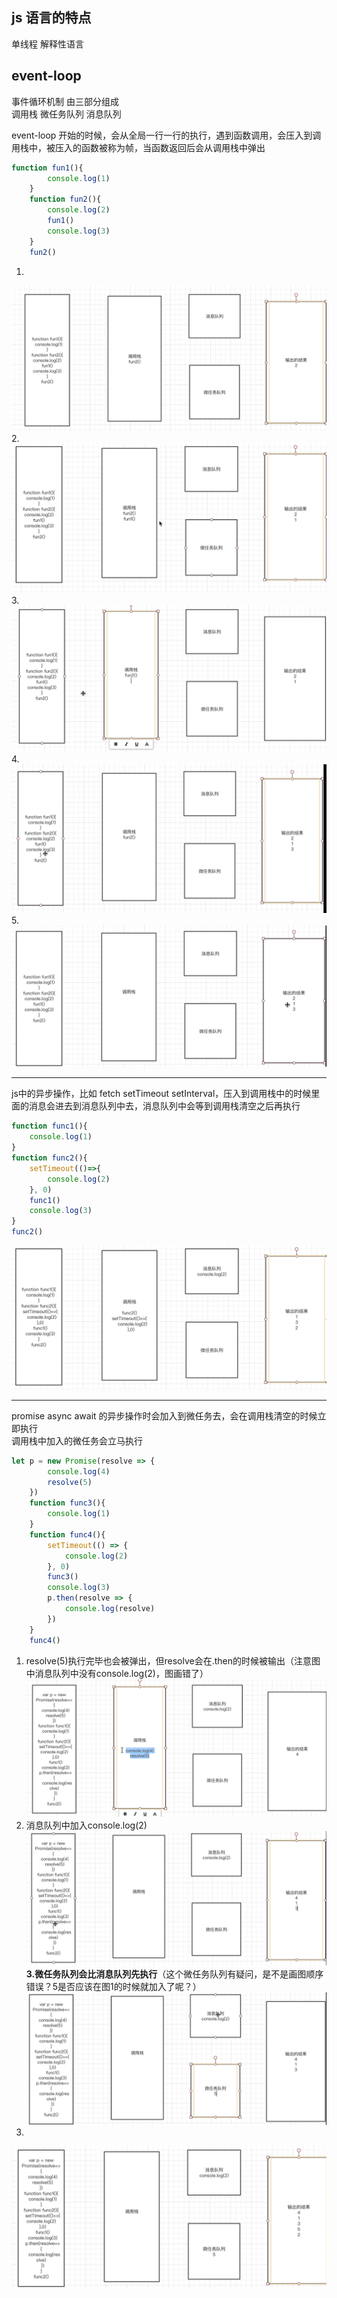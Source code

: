 ## js 语言的特点
单线程 解释性语言

## event-loop
事件循环机制 由三部分组成  
调用栈  微任务队列  消息队列

event-loop 开始的时候，会从全局一行一行的执行，遇到函数调用，会压入到调用栈中，被压入的函数被称为帧，当函数返回后会从调用栈中弹出
```js
function fun1(){
        console.log(1)
    }
    function fun2(){
        console.log(2)
        fun1()
        console.log(3)
    }
    fun2()
```
1.  
![img.png](img.png)
2. 
![img_1.png](img_1.png)
3.
![img_2.png](img_2.png)
4.
![img_3.png](img_3.png)
5.
![img_4.png](img_4.png)

<hr>

js中的异步操作，比如 fetch setTimeout setInterval，压入到调用栈中的时候里面的消息会进去到消息队列中去，消息队列中会等到调用栈清空之后再执行
```js
function func1(){
    console.log(1)
}
function func2(){
    setTimeout(()=>{
        console.log(2)
    }, 0)
    func1()
    console.log(3)
}
func2()
```
![img_5.png](img_5.png)

<hr>

promise async await 的异步操作时会加入到微任务去，会在调用栈清空的时候立即执行  
调用栈中加入的微任务会立马执行

```js
let p = new Promise(resolve => {
        console.log(4)
        resolve(5)
    })
    function func3(){
        console.log(1)
    }
    function func4(){
        setTimeout(() => {
            console.log(2)
        }, 0)
        func3()
        console.log(3)
        p.then(resolve => {
            console.log(resolve)
        })
    }
    func4()
```

1. resolve(5)执行完毕也会被弹出，但resolve会在.then的时候被输出（注意图中消息队列中没有console.log(2)，图画错了）
![img_6.png](img_6.png)
2. 消息队列中加入console.log(2)
![img_7.png](img_7.png)
**3.微任务队列会比消息队列先执行**（这个微任务队列有疑问，是不是画图顺序错误？5是否应该在图1的时候就加入了呢？）
![img_8.png](img_8.png)
4.
![img_9.png](img_9.png)